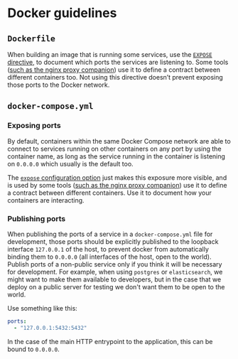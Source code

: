 # Docker guidelines

## `Dockerfile`

When building an image that is running some services,
use the [`EXPOSE` directive](https://docs.docker.com/engine/reference/builder/#expose),
to document which ports the services are listening to.
Some tools ([such as the nginx proxy companion](https://github.com/nginx-proxy/acme-companion#step-3---proxied-containers))
use it to define a contract between different containers too.
Not using this directive doesn’t prevent exposing those ports to the Docker network.

## `docker-compose.yml`

### Exposing ports

By default, containers within the same Docker Compose network are able to connect to services running
on other containers on any port by using the container name, as long as the service running in the
container is listening on `0.0.0.0` which usually is the default too.

The [`expose` configuration option](https://docs.docker.com/compose/compose-file/compose-file-v3/#expose)
just makes this exposure more visible, and is used by
some tools ([such as the nginx proxy companion](https://github.com/nginx-proxy/acme-companion#step-3---proxied-containers))
use it to define a contract between different containers.
Use it to document how your containers are interacting.

### Publishing ports

When publishing the ports of a service in a `docker-compose.yml` file for development, those ports
should be explicitly published to the loopback interface `127.0.0.1` of the host, to prevent docker
from automatically binding them to `0.0.0.0` (all interfaces of the host, open to the world).
Publish ports of a non-public service only if you think it will be necessary for development.
For example, when using `postgres` or `elasticsearch`, we might want to make them available to
developers, but in the case that we deploy on a public server for testing we don't want them to be
open to the world.

Use something like this:

```yaml
ports:
  - "127.0.0.1:5432:5432"
```

In the case of the main HTTP entrypoint to the application, this can be bound to `0.0.0.0`.
